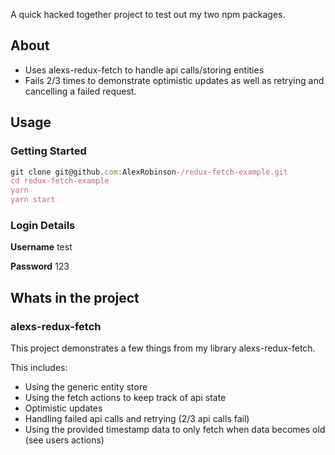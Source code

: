 A quick hacked together project to test out my two npm packages.

## About
- Uses alexs-redux-fetch to handle api calls/storing entities
- Fails 2/3 times to demonstrate optimistic updates as well as retrying and cancelling a failed request. 

## Usage

### Getting Started
```js
git clone git@github.com:AlexRobinson-/redux-fetch-example.git
cd redux-fetch-example
yarn
yarn start
```

### Login Details
**Username** test

**Password** 123

## Whats in the project

### alexs-redux-fetch
This project demonstrates a few things from my library alexs-redux-fetch.

This includes:
 - Using the generic entity store
 - Using the fetch actions to keep track of api state
 - Optimistic updates
 - Handling failed api calls and retrying (2/3 api calls fail)
 - Using the provided timestamp data to only fetch when data becomes old (see users actions)
 
